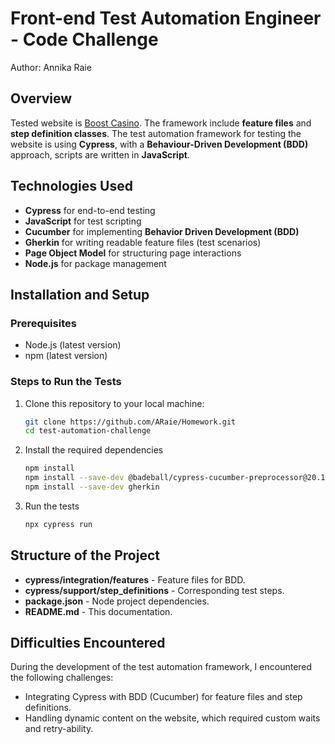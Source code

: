 # Front-end Test Automation Engineer - Code Challenge
Author: Annika Raie 

## Overview
Tested website is [Boost Casino](https://www.boostcasino.com/). The framework include **feature files** and **step definition classes**. The test automation framework for testing the website is using **Cypress**, with a **Behaviour-Driven Development (BDD)** approach, scripts are written in **JavaScript**.

## Technologies Used

- **Cypress** for end-to-end testing
- **JavaScript** for test scripting
- **Cucumber** for implementing **Behavior Driven Development (BDD)**
- **Gherkin** for writing readable feature files (test scenarios)
- **Page Object Model** for structuring page interactions
- **Node.js** for package management

## Installation and Setup

### Prerequisites

- Node.js (latest version)
- npm (latest version)

### Steps to Run the Tests

1. Clone this repository to your local machine:

   ```bash
   git clone https://github.com/ARaie/Homework.git
   cd test-automation-challenge
   
2. Install the required dependencies

   ```bash
   npm install
   npm install --save-dev @badeball/cypress-cucumber-preprocessor@20.1.0
   npm install --save-dev gherkin
   
3. Run the tests

   ```bash
   npx cypress run
   
## Structure of the Project

- **cypress/integration/features** - Feature files for BDD.
- **cypress/support/step_definitions** - Corresponding test steps.
- **package.json** - Node project dependencies.
- **README.md** - This documentation.

## Difficulties Encountered

During the development of the test automation framework, I encountered the following challenges:
- Integrating Cypress with BDD (Cucumber) for feature files and step definitions.
- Handling dynamic content on the website, which required custom waits and retry-ability.

  
